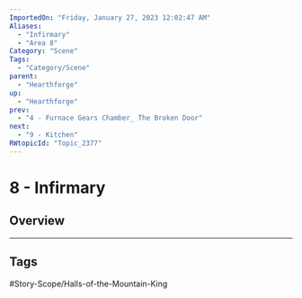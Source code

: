 ```yaml
---
ImportedOn: "Friday, January 27, 2023 12:02:47 AM"
Aliases:
  - "Infirmary"
  - "Area 8"
Category: "Scene"
Tags:
  - "Category/Scene"
parent:
  - "Hearthforge"
up:
  - "Hearthforge"
prev:
  - "4 - Furnace Gears Chamber_ The Broken Door"
next:
  - "9 - Kitchen"
RWtopicId: "Topic_2377"
---
```

# 8 - Infirmary
## Overview

---
## Tags
#Story-Scope/Halls-of-the-Mountain-King

